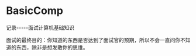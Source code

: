 <!--
 * @Author: yirufeng
 * @Date: 2020-12-25 10:52:04
 * @LastEditTime: 2021-07-19 09:21:09
 * @LastEditors: yirufeng
 * @Description: 
 * @FilePath: /BasicCompu/README.md
-->
# BasicComp
记录-----面试计算机基础知识

面试的最终目的：你知道的东西是否达到了面试官的预期，所以不会一直问你不知道的东西，除非是想发散你的思维。